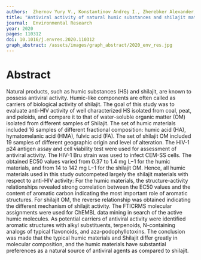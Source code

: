 ```yaml
---
authors:  Zhernov Yury V., Konstantinov Andrey I., Zherebker Alexander, Nikolaev Eugene, Orlov Alexey, Savinykh Mikhail I., Kornilaeva Galina V., Karamov Eduard V., Perminova Irina V. 
title: "Antiviral activity of natural humic substances and shilajit materials against HIV-1: relation to structure"
journal:  Environmental Research
year: 2020
pages: 110312
doi: 10.1016/j.envres.2020.110312
graph_abstract: /assets/images/graph_abstract/2020_env_res.jpg
---
```



# Abstract

Natural products, such as humic substances (HS) and shilajit, are known to possess antiviral activity. Humic-like components are often called as carriers of biological activity of shilajit. The goal of this study was to evaluate anti-HIV activity of well characterized HS isolated from coal, peat, and peloids, and compare it to that of water-soluble organic matter (OM) isolated from different samples of Shilajit. The set of humic materials included 16 samples of different fractional composition: humic acid (HA), hymatomelanic acid (HMA), fulvic acid (FA). The set of shilajit OM included 19 samples of different geographic origin and level of alteration. The HIV-1 p24 antigen assay and cell viability test were used for assessment of antiviral activity. The HIV-1 Bru strain was used to infect CEM-SS cells. The obtained EC50 values varied from 0.37 to 1.4 mg L−1 for the humic materials, and from 14 to 142 mg L−1 for the shilajit OM. Hence, all humic materials used in this study outcompeted largely the shilajit materials with respect to anti-HIV activity: For the humic materials, the structure-activity relationships revealed strong correlation between the EC50 values and the content of aromatic carbon indicating the most important role of aromatic structures. For shilajit OM, the reverse relationship was obtained indicating the different mechanism of shilajit activity. The FTICRMS molecular assignments were used for ChEMBL data mining in search of the active humic molecules. As potential carriers of antiviral activity were identified aromatic structures with alkyl substituents, terpenoids, N-containing analogs of typical flavonoids, and aza-podophyllotoxins. The conclusion was made that the typical humic materials and Shilajit differ greatly in molecular composition, and the humic materials have substantial preferences as a natural source of antiviral agents as compared to shilajit.
